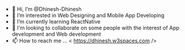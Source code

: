 - 👋 Hi, I’m @Dhinesh-Dhinesh
- 👀 I’m interested in Web Designing and Mobile App Developing
- 🌱 I’m currently learning ReactNative
- 💞️ I'm looking to collaborate on some people with the interest of App development and Web development
- 📫 How to reach me ... < https://dhinesh.w3spaces.com />

<!---
Dhinesh-Dhinesh is a ✨ special ✨ repository because its `README.md` (this file) appears on your GitHub profile.
You can click the Preview link to take a look at your changes.
--->
